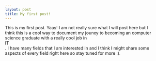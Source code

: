 ```yaml
---
layout: post
title: My first post!
---
```

This is my first post. Yaay! I am not really sure what I will post here but I think this is 
a cool way to document my jouney to becoming an computer science graduate with a really cool job in
 <br>IT</br>. I have many fields that I am interested in and I think I might share some aspects of every 
field right here so stay tuned for more :). 
